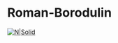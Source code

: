# Roman-Borodulin
[![N|Solid](https://cldup.com/dTxpPi9lDf.thumb.png)](https://nodesource.com/products/nsolid)
